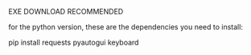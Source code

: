 EXE DOWNLOAD RECOMMENDED

for the python version, these are the dependencies you need to install:

pip install requests pyautogui keyboard
